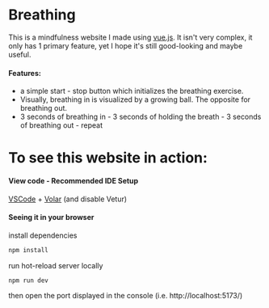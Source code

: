 # Breathing
This is a mindfulness website I made using [vue.js](https://vuejs.org/). It isn't very complex, it only has 1 primary feature, yet I hope it's still good-looking and maybe useful.

#### Features:
- a simple start - stop button which initializes the breathing exercise. 
- Visually, breathing in is visualized by a growing ball. The opposite for breathing out.
- 3 seconds of breathing in - 3 seconds of holding the breath - 3 seconds of breathing out - repeat

# To see this website in action:
#### View code - Recommended IDE Setup

[VSCode](https://code.visualstudio.com/) + [Volar](https://marketplace.visualstudio.com/items?itemName=Vue.volar) (and disable Vetur)

#### Seeing it in your browser

install dependencies
```sh
npm install
```

run hot-reload server locally
```sh
npm run dev
```
then open the port displayed in the console (i.e. http://localhost:5173/)